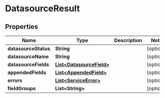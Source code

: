 
# DatasourceResult

## Properties
Name | Type | Description | Notes
------------ | ------------- | ------------- | -------------
**datasourceStatus** | **String** |  |  [optional]
**datasourceName** | **String** |  |  [optional]
**datasourceFields** | [**List&lt;DatasourceField&gt;**](DatasourceField.md) |  |  [optional]
**appendedFields** | [**List&lt;AppendedField&gt;**](AppendedField.md) |  |  [optional]
**errors** | [**List&lt;ServiceError&gt;**](ServiceError.md) |  |  [optional]
**fieldGroups** | **List&lt;String&gt;** |  |  [optional]



